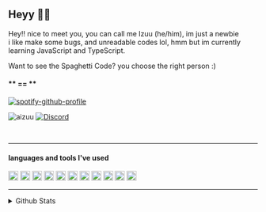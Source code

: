 ## Heyy 👋🏻
Hey!! nice to meet you, you can call me Izuu (he/him), im just a newbie <br>
i like make some bugs, and unreadable codes lol, hmm but im currently learning JavaScript and TypeScript.

Want to see the Spaghetti Code? you choose the right person :)

#### ** == **
<!-- [![Discord](https://discord.c99.nl/widget/theme-2/271576733168173057.png)](https://discord.com/users/271576733168173057) -->
[![spotify-github-profile](https://spotify-github-profile.vercel.app/api/view?uid=o3cf52ih4kob54iewzpjduykf&cover_image=true&theme=natemoo-re&theme=default&bar_color_cover=true&bar_color=dbd6ff)](https://spotify-github-profile.vercel.app/api/view?uid=o3cf52ih4kob54iewzpjduykf&redirect=true)

<img src="https://komarev.com/ghpvc/?username=iseizuu&label=Profile%20views&color=0e75b6&style=flat" alt="aizuu" />  [![Discord](https://discordapp.com/api/guilds/272348156035989504/embed.png)](https://discord.gg/WeEYT4KYbp)

<br>

<hr>

#### languages and tools I've used
<img src="https://upload.wikimedia.org/wikipedia/commons/thumb/9/99/Unofficial_JavaScript_logo_2.svg/512px-Unofficial_JavaScript_logo_2.svg.png" width=20> <img src="https://seeklogo.com/images/T/typescript-logo-B29A3F462D-seeklogo.com.png" width=20>
<a href="https://discord.js.org"><img src="https://cdn.discordapp.com/attachments/740865034887888996/740865173065170994/logo-square.png" width="20" alt="discord.js" /></a>
<img height="20" src="https://img.shields.io/badge/-Nodejs-43853d?style=flat-square&logo=Node.js&logoColor=white"/>
<img height="20" src="https://img.shields.io/badge/Ubuntu-orange?style=flat-square&logo=Ubuntu&logoColor=white"/>
<img height="20" src="https://img.shields.io/badge/-HTML5-E34F26?style=flat-square&logo=html5&logoColor=white" />
<img height="20" src="https://img.shields.io/badge/-NPM-CB3837?style=flat-square&logo=npm&logoColor=whitee"/>
<img height="20" src="https://img.shields.io/badge/-MongoDB-13aa52?style=flat-square&logo=mongodb&logoColor=white"/>
<img height="20" src="https://img.shields.io/badge/-React-000000?style=flat-square&logo=react&logoColor=blue"/>
<img height="20" src="https://img.shields.io/badge/-Vercel-ffffff?style=flat-square&logo=vercel&logoColor=black"/>
<img height="20" src="https://img.shields.io/badge/Next.js-000000?style=flat-square&logo=next.js&logoColor=white"/>
<hr>

<details>
  <summary>Github Stats</summary>
  
[![Top Langs](https://github-readme-stats.vercel.app/api/top-langs/?username=iseizuu&layout=compact&show_icons=true&theme=radical)](https://github.com/iseizuu)
![I Seizuu's github stats](https://github-readme-stats.vercel.app/api?username=iseizuu&show_icons=true&theme=radical)

</details>


